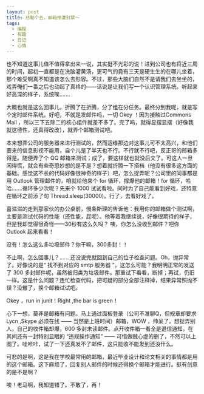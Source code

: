 ```yaml
---
layout: post
title: 悲勒个去，邮箱惨遭封禁～
tags:
  - 编程
  - 有趣
  - 日记
  - 心情
---
```

也不知道这事儿值不值得拿出来一说，其实挺不光彩的说！进到公司也有将近三周的时间，起初一直都是在洗脑灌黄汤，更可气的竟有三天是硬生生的在哪儿坐着，那个难受啊真不知道该怎么去形容。不过，那些大脑们自然不是请我们去坐坐的，戏弄俺们一番之后也动起了真格的——话说是让我们写一个认识管理系统。听起来好高深的样子，系统唉.......

大概也就是这么回事儿，折腾了在折腾，分了组在分任务。最终分到我呢，就是写个定时邮件系统。好吧，不就是发邮件吗，一切 Okey ！因为接触过Commons Mail ，所以三下五除二的核心组件就差不多了。完了吗，就得显摆显摆（好像我就这德性，还真得改改），就弄个邮箱测试吧。

本来想弄公司的服务器来进行测试的，然而运维那边对这事儿可不太高兴，和他们要来的信息影视不能用，自个儿是了半天也不行。不行就不行吧，反正哥的邮箱多得是。随便弄了个 QQ 邮箱来测试；成了，要这样就也就没后文了。可这人一旦闲得慌，就会有些奇思妙想的是不是？想着就折腾一下搭档（他没有很多这方面的基础。感觉这不长的代码好像很神奇的样子）吧，怎么捉弄呢？公司里的同事都是用 Outlook 管理邮件的，咱就给他来个 for 循环，撑爆他的邮箱！for 循环，哈哈.......循环多少次呢？先来个 1000 试试看啦。同时为了自己能看到好戏，还特意在循环之前添了句 Thread.sleep(30000)。行了，去看好戏了。

喜滋滋的走到那家伙的办公桌前，慢条斯理的告诉他：我用你的邮箱做个测试啊，主要是测试代码的性能（还性能，屁呢）。他等着我继续说，好像很期待的样子，但是我却觉得很奇怪——30秒有这么久吗？
咦，你怎么没收到邮件？吧你 Outlook 起来看看！

没有！怎么这么多垃圾邮件？你干嘛，300多封！！

不止啊，怎么回事儿？......
还没说完就回到自己的位子检查问题。Oh，抛异常了。好像说的是“ 找不到对应的 smtp 服务器 ”，这怎么可能？我明明正常的发送了 300 多封邮件呢，虽然被归类为垃圾邮件。那重试下看看，断掉；再试，仍旧一样。这是什么问题？连忙检查代码，把可疑的部分全部注释掉，结果异常照抛不误？没辙了，换个邮箱试试吧。

Okey ，run in junit！Right ,the bar is green！

心下一想，莫非是邮箱有问题。马上通过面板登录（公司不准聊Q，但规章却要求 Lycn ,Skype 必须在线 —— 当然是上班时间）邮箱，WOW ，帅呆了。想捉弄别人，自己的收件箱却爆，600 多封未读邮件。点开收件箱一看全是退信通知，在其间还有一封特别显眼的 “违规操作通知” —— 可惜做贼心虚的删了，不然可以上图了。哇咔咔，试了一下还真发不了邮件，这只能收不能发到还没什么。

可悲的是啊，这是我在学校最常用的邮箱，最近毕业设计和论文相关的事情都是用的这个邮箱。这下麻烦了，回复别人邮件的时候还得换个邮箱才能进行。挺有创意的是不是啊？

唉！老马啊，我知道错了。不敢了，再！
